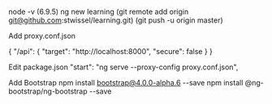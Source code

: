  node -v (6.9.5)
ng new learning
(git remote add origin git@github.com:stwissel/learning.git)
(git push -u origin master)

Add proxy.conf.json

{   "/api": {
      "target": "http://localhost:8000",
      "secure": false
     } 
  }

  Edit package.json
  "start": "ng serve --proxy-config proxy.conf.json",

Add Bootstrap
npm install bootstrap@4.0.0-alpha.6 --save
npm install @ng-bootstrap/ng-bootstrap --save





